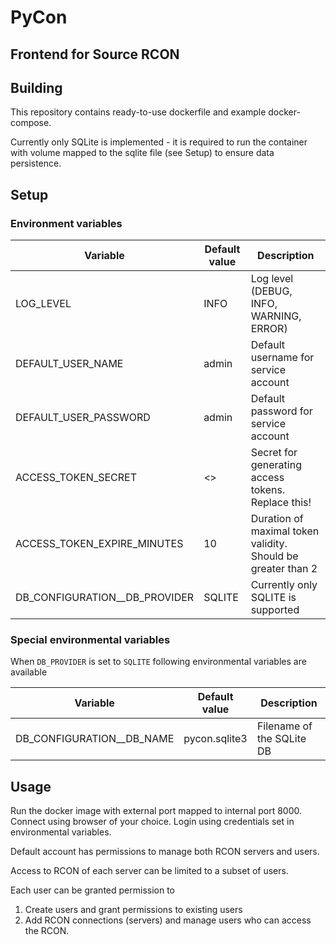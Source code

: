# PyCon
## Frontend for Source RCON

## Building
This repository contains ready-to-use dockerfile and example docker-compose.

Currently only SQLite is implemented - it is required to
run the container with volume mapped to the sqlite file (see Setup)
to ensure data persistence.

## Setup
### Environment variables
| Variable                      | Default value  | Description                                                  |
|-------------------------------|----------------|--------------------------------------------------------------|
| LOG_LEVEL                     | INFO           | Log level (DEBUG, INFO, WARNING, ERROR)                      |
| DEFAULT_USER_NAME             | admin          | Default username for service account                         |
| DEFAULT_USER_PASSWORD         | admin          | Default password for service account                         |
| ACCESS_TOKEN_SECRET           | <<replace-me>> | Secret for generating access tokens. Replace this!           |
| ACCESS_TOKEN_EXPIRE_MINUTES   | 10             | Duration of maximal token validity. Should be greater than 2 |
| DB_CONFIGURATION__DB_PROVIDER | SQLITE         | Currently only SQLITE is supported                           |

### Special environmental variables

When `DB_PROVIDER` is set to `SQLITE` following environmental variables are available

| Variable                  | Default value | Description               |
|---------------------------|---------------|---------------------------|
| DB_CONFIGURATION__DB_NAME | pycon.sqlite3 | Filename of the SQLite DB |


## Usage
Run the docker image with external port mapped to internal port 8000.
Connect using browser of your choice. Login using credentials set in
environmental variables.

Default account has permissions to manage both RCON servers and users.

Access to RCON of each server can be limited to a subset of users.

Each user can be granted permission to 
1) Create users and grant permissions to existing users
2) Add RCON connections (servers) and manage users who can access the RCON.

